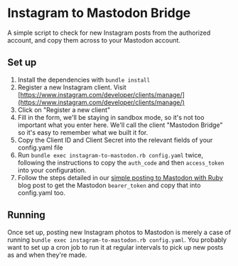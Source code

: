 # Instagram to Mastodon Bridge

A simple script to check for new Instagram posts from the authorized account, and copy them across to your Mastodon account.

## Set up

 1. Install the dependencies with `bundle install`
 1. Register a new Instagram client.  Visit [https://www.instagram.com/developer/clients/manage/](https://www.instagram.com/developer/clients/manage/)
 1. Click on "Register a new client"
 1. Fill in the form, we'll be staying in sandbox mode, so it's not too important what you enter here.  We'll call the client "Mastodon Bridge" so it's easy to remember what we built it for.
 1. Copy the Client ID and Client Secret into the relevant fields of your config.yaml file
 1. Run `bundle exec instagram-to-mastodon.rb config.yaml` twice, following the instructions to copy the `auth_code` and then `access_token` into your configuration.
 1. Follow the steps detailed in our [simple posting to Mastodon with Ruby](http://mcqn.com/posts/simple-posting-to-mastodon-with-ruby/) blog post to get the Mastodon `bearer_token` and copy that into config.yaml too.

## Running

Once set up, posting new Instagram photos to Mastodon is merely a case of running `bundle exec instagram-to-mastodon.rb config.yaml`.  You probably want to set up a cron job to run it at regular intervals to pick up new posts as and when they're made.

